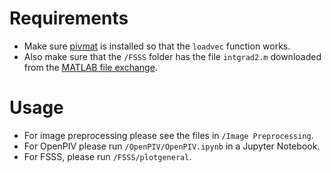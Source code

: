 # Requirements
* Make sure [pivmat](http://www.fast.u-psud.fr/pivmat/) is installed so that the `loadvec` function works.
* Also make sure that the `/FSSS` folder has the file `intgrad2.m` downloaded from the [MATLAB file exchange](https://www.mathworks.com/matlabcentral/fileexchange/9734-inverse-integrated-gradient?s_tid=srchtitle).

# Usage
* For image preprocessing please see the files in `/Image Preprocessing`.
* For OpenPIV please run `/OpenPIV/OpenPIV.ipynb` in a Jupyter Notebook.
* For FSSS, please run `/FSSS/plotgeneral`.
